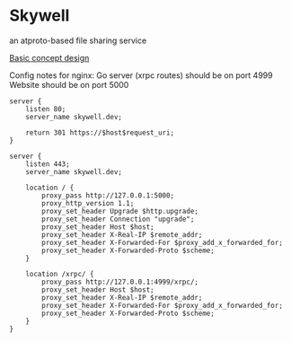 # Skywell
an atproto-based file sharing service

[Basic concept design](https://www.tldraw.com/p/Phl3cnqDD3YdLVleH8O6r?d=v230.51.2695.1036.page)

Config notes for nginx:
Go server (xrpc routes) should be on port 4999
Website should be on port 5000

```nginx
server {
	listen 80;
	server_name skywell.dev;

	return 301 https://$host$request_uri;
}

server {
	listen 443;
	server_name skywell.dev;

	location / {
		proxy_pass http://127.0.0.1:5000;
		proxy_http_version 1.1;
		proxy_set_header Upgrade $http.upgrade;
		proxy_set_header Connection "upgrade";
		proxy_set_header Host $host;
		proxy_set_header X-Real-IP $remote_addr;
		proxy_set_header X-Forwarded-For $proxy_add_x_forwarded_for;
		proxy_set_header X-Forwarded-Proto $scheme;
	}

	location /xrpc/ {
		proxy_pass http://127.0.0.1:4999/xrpc/;
		proxy_set_header Host $host;
		proxy_set_header X-Real-IP $remote_addr;
		proxy_set_header X-Forwarded-For $proxy_add_x_forwarded_for;
		proxy_set_header X-Forwarded-Proto $scheme;
	}
}
```
